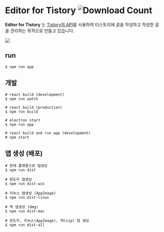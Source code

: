 # Editor for Tistory ![Download Count][download_count]

[download_count]: https://img.shields.io/github/downloads/joostory/tistory-editor/total.svg

**Editor for Tistory** 는 [Tistory의 API](http://www.tistory.com/guide/api/oauth)를 사용하여 티스토리에 글을 작성하고 작성한 글을 관리하는 목적으로 만들고 있습니다.

![](https://joostory.github.io/tistory-editor/image/screenshot_mac.png)

## run

```
$ npm run app
```

## 개발

```
# react build (development)
$ npm run watch

# react build (production)
$ npm run build

# electron start
$ npm run app

# react build and run app (development)
# npm start
```

## 앱 생성 (배포)

```
# 현재 플랫폼으로 앱생성
$ npm run dist

# 윈도우 앱생성
$ npm run dist-win

# 리눅스 앱생성 (AppImage)
$ npm run dist-linux

# 맥 앱생성 (dmg)
$ npm run dist-mac

# 윈도우, 리눅스(AppImage), 맥(zip) 앱 생성
$ npm run dist-all
```
